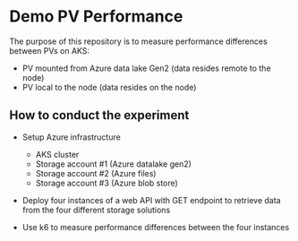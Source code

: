 # Demo PV Performance

The purpose of this repository is to measure performance differences between PVs on AKS:
- PV mounted from Azure data lake Gen2 (data resides remote to the node)
- PV local to the node (data resides on the node)


## How to conduct the experiment

- Setup Azure infrastructure
    - AKS cluster
    - Storage account #1 (Azure datalake gen2)
    - Storage account #2 (Azure files)
    - Storage account #3 (Azure blob store)

- Deploy four instances of a web API with GET endpoint to retrieve data from the four different storage solutions
- Use k6 to measure performance differences between the four instances
